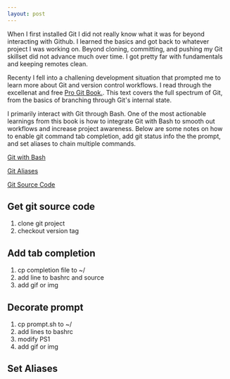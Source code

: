 ```yaml
---
layout: post
---
```


When I first installed Git I did not really know what it was for beyond interacting with Github. I learned the basics and got back to whatever project I was working on. Beyond cloning, committing, and pushing my Git skillset did not advance much over time. I got pretty far with fundamentals and keeping remotes clean.

Recenty I fell into a challening development situation that prompted me to learn more about Git and version control workflows. I read through the excellenat and free [Pro Git Book.](https://git-scm.com/book/en/v2). This text covers the full spectrum of Git, from the basics of branching through Git's internal state.

I primarily interact with Git through Bash. One of the most actionable learnings from this book is how to integrate Git with Bash to smooth out workflows and increase project awareness. Below are some notes on how to enable git command tab completion, add git status info the the prompt, and set aliases to chain multiple commands.


[Git with Bash](https://git-scm.com/book/en/v2/Appendix-A%3A-Git-in-Other-Environments-Git-in-Bash)

[Git Aliases](https://git-scm.com/book/en/v2/Git-Basics-Git-Aliases)

[Git Source Code](https://github.com/git/git)

## Get git source code

1. clone git project
2. checkout version tag

## Add tab completion

1. cp completion file to ~/
2. add line to bashrc and source
3. add gif or img

## Decorate prompt

1. cp prompt.sh to ~/
2. add lines to bashrc
3. modify PS1
4. add gif or img

## Set Aliases


